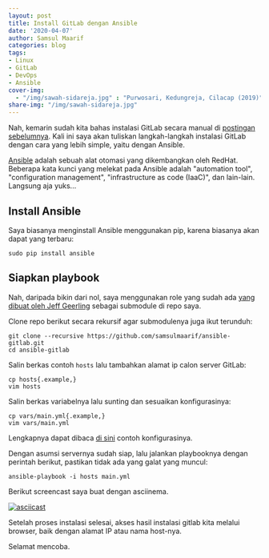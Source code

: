 ```yaml
---
layout: post
title: Install GitLab dengan Ansible
date: '2020-04-07'
author: Samsul Maarif
categories: blog
tags:
- Linux
- GitLab
- DevOps
- Ansible
cover-img:
  - "/img/sawah-sidareja.jpg" : "Purwosari, Kedungreja, Cilacap (2019)"
share-img: "/img/sawah-sidareja.jpg"
---
```


Nah, kemarin sudah kita bahas instalasi GitLab secara manual di [postingan sebelumnya](/2020/04/install-gitlab-di-Ubuntu-18.04.html). Kali ini saya akan tuliskan langkah-langkah instalasi GitLab dengan cara yang lebih simple, yaitu dengan Ansible.

[Ansible](https://www.ansible.com/) adalah sebuah alat otomasi yang dikembangkan oleh RedHat. Beberapa kata kunci yang melekat pada Ansible adalah "automation tool", "configuration management", "infrastructure as code (IaaC)", dan lain-lain. Langsung aja yuks...

## Install Ansible

Saya biasanya menginstall Ansible menggunakan pip, karena biasanya akan dapat yang terbaru:

```
sudo pip install ansible
```

## Siapkan playbook

Nah, daripada bikin dari nol, saya menggunakan role yang sudah ada [yang dibuat oleh Jeff Geerling](https://github.com/geerlingguy/ansible-role-gitlab) sebagai submodule di repo saya.

Clone repo berikut secara rekursif agar submodulenya juga ikut terunduh:

```
git clone --recursive https://github.com/samsulmaarif/ansible-gitlab.git
cd ansible-gitlab
```

Salin berkas contoh `hosts` lalu tambahkan alamat ip calon server GitLab:

```
cp hosts{.example,}
vim hosts
```

Salin berkas variabelnya lalu sunting dan sesuaikan konfigurasinya:

```
cp vars/main.yml{.example,}
vim vars/main.yml
```

Lengkapnya dapat dibaca [di sini](https://github.com/geerlingguy/ansible-role-gitlab/blob/master/README.md#role-variables) contoh konfigurasinya.

Dengan asumsi servernya sudah siap, lalu jalankan playbooknya dengan perintah berikut, pastikan tidak ada yang galat yang muncul:

```
ansible-playbook -i hosts main.yml
```

Berikut screencast saya buat dengan asciinema.

[![asciicast](https://asciinema.org/a/L3dKw8IxNvnPb4haglfk26o2L.svg)](https://asciinema.org/a/L3dKw8IxNvnPb4haglfk26o2L)

Setelah proses instalasi selesai, akses hasil instalasi gitlab kita melalui browser, baik dengan alamat IP atau nama host-nya.

Selamat mencoba.
